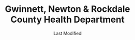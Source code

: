 ---
layout: location-page
date: Last Modified
description: "Local COVID-19 testing is available at Gwinnett, Newton & Rockdale County Health Department in Lawrenceville, Georgia, USA."
permalink: "locations/georgia/lawrenceville/gwinnett-newton-and-rockdale-county-health-department/"
tags:
  - locations
  - georgia
title: Gwinnett, Newton & Rockdale County Health Department
uniqueName: gwinnett-newton-and-rockdale-county-health-department
state: Georgia
stateAbbr: GA
hood: "Lawrenceville"
address: "2570 Riverside Pkw"
city: "Lawrenceville"
zip: "30046"
zipsNearby: "30732 30734 31024 31026 31038 31046 31064 31085 30101 30102 30103 30004 30005 30009 30022 30023 30510 30104 30619 30601 30602 30603 30604 30605 30606 30607 30608 30609 30612 30301 30302 30303 30304 30305 30306 30307 30308 30309 30310 30311 30312 30313 30314 30315 30316 30317 30318 30319 30320 30321 30322 30324 30325 30326 30327 30328 30329 30330 30331 30332 30333 30334 30336 30337 30338 30339 30340 30341 30342 30343 30344 30345 30346 30348 30349 30350 30353 30354 30355 30356 30357 30358 30359 30360 30361 30362 30363 30364 30366 30368 30369 30370 30371 30374 30375 30377 30378 30380 30384 30385 30388 30392 30394 30396 30398 31106 31107 31119 31126 31131 31136 31139 31141 31145 31146 31150 31156 31192 31193 31195 31196 39901 30011 30106 30168 30002 30511 30107 30620 30621 30622 30623 30516 30624 30517 30205 30625 30515 30518 30519 30520 30114 30115 30169 30627 30521 30120 30121 30123 30111 30523 30021 30527 30528 30628 30629 30529 30530 30599 30288 30012 30013 30094 30531 30014 30015 30016 30630 30028 30040 30041 30019 30533 30597 30132 30157 30633 30534 30030 30031 30032 30033 30034 30035 30036 30037 30535 30544 30634 30133 30134 30135 30154 30026 30029 30095 30096 30097 30098 30099 30538 30539 30294 30536 30540 30137 30212 30213 30139 30638 30214 30215 30269 30270 31169 30216 30542 30297 30298 30639 30501 30503 30504 30506 30507 30543 30641 30017 30642 30223 30224 30228 30229 30545 30645 30141 30142 30547 30548 30646 30647 30233 30143 30549 30234 30018 30236 30237 30238 30144 30152 30156 30160 31144 30145 30553 30042 30043 30044 30045 30046 30049 30146 30648 30047 30048 30122 30038 30058 30248 30052 30250 30554 30252 30253 30126 30650 30055 30148 30006 30007 30008 30060 30061 30062 30063 30064 30065 30066 30067 30068 30069 30090 30557 30558 30257 30655 30656 30260 30287 30563 30564 30151 30056 30263 30264 30265 30271 30565 30003 30010 30071 30091 30092 30093 30502 30566 30266 30054 30268 30567 30072 30070 30127 30074 30272 30273 30274 30296 30153 30075 30076 30077 30662 30663 30171 30571 30079 30276 30277 30665 30080 30081 30082 30039 30078 30025 30666 30667 30671 30281 30083 30086 30087 30088 30572 30284 30024 30175 30575 30177 30178 30179 30577 30598 30084 30085 30289 30580 30290 30291 30669 30180 30183 30677 30184 30185 30292 30680 30187 30683 30188 30189 30295 30073 30347 30376 30379 30386 30387 30389 30390 30399 30596 31120 31191 31197 31198 31199" 
mapUrl: "http://maps.apple.com/?q=Gwinnett+Newton+and+Rockdale+County+Health+Department&address=2570+Riverside+Pkw,Lawrenceville,Georgia,30046"
locationType: Drive-thru
phone: "770-513-5631"
website: "http://www.gnrhealth.com/covid-19-info/"
onlineBooking: undefined
closed: undefined
closedUpdate: May 18th, 2020
notes: "By appointment only. For individuals with symptoms."
days: Weekdays
hours: 8AM-7PM
ctaMessage: Learn more
ctaUrl: "http://www.gnrhealth.com/covid-19-info/"
---
